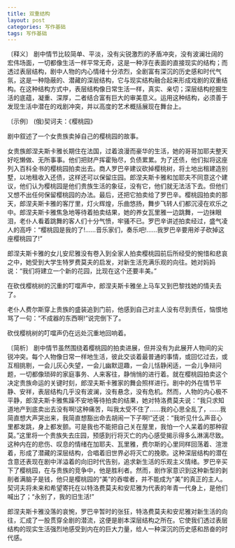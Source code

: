 ```yaml
---
title: 双重结构
layout: post
categories: 写作基础
tags: 写作基础
---
```


〔释义〕 剧中情节比较简单、平淡，没有尖锐激烈的矛盾冲突，没有波澜壮阔的宏伟场面，一切都像生活一样平常无奇，这是一种浮在表面的直接现实的结构；而透过表层结构，剧中人物的内心情绪十分浓烈，全剧富有深沉的历史感和时代气氛，这是一种隐蔽的、潜藏的深层结构，它与现实结构融合起来形成戏剧的双重结构。在这种结构方式中，表层结构像日常生活一样，真实、亲切；深层结构挖掘生活的底蕴，凝重、深厚，二者结合富有巨大的审美意义。运用这种结构，必须善于发现生活中潜在的戏剧冲突，并以高度的艺术概括展现在舞台上。

〔示例〕 (俄)契诃夫：《樱桃园》

剧中叙述了一个女贵族卖掉自己的樱桃园的故事。

女贵族郎涅夫斯卡雅长期住在法国，过着浪漫而豪华的生活，她的哥哥加耶夫整天好吃懒做、无所事事。他们把财产挥霍殆尽，负债累累。为了还债，他们拟将这座列入百科全书的樱桃园拍卖出去。商人罗巴辛建议砍掉樱桃树，将土地出租建造别墅，以地租收入还债，这样还可以保留庄园。郎涅夫斯卡雅和加耶夫不同意这个建议，他们认为樱桃园是他们贵族生活的象征，没有它，他们就无法活下去。但他们又想不出任何保留樱桃园的办法。最后，还把它拍卖给了罗巴辛。樱桃园拍卖的那天，郎涅夫斯卡雅的客厅里，灯火辉煌，乐曲悠扬，舞步飞转人们都沉浸在欢乐之中。郎涅夫斯卡雅焦急地等待着拍卖结果，她的养女瓦里雅一边跳舞，一边抹眼泪，老仆人看着跳舞的客人们十分气愤，牢骚不已。罗巴辛讲述拍卖经过，盛气凌人的高呼：“樱桃园是我的了!……音乐家们，奏乐吧!……我罗巴辛要用斧子砍掉这座樱桃园了!”

郎涅夫斯卡雅的女儿安尼雅没有卷入到全家人拍卖樱桃园前后所经受的惋惜和悲哀之中，她受到大学生特罗费莫夫的启发，对新生活充满乐观的向往。她对妈妈说：“我们将建立一个新的花园，比现在这个还要丰美。”

在砍伐樱桃树的沉重的叮噹声中，郎涅夫斯卡雅坐上马车又到巴黎找她的情夫去了。

老仆人费尔斯穿上贵族的盛装追到门前，他感到自己对主人没有尽到责任，恼恨地骂了一句：“不成器的东西啊!”说完倒下了。

砍伐樱桃树的叮噹声仍在远处沉重地回响着。

〔简析〕 剧中情节虽然围绕着樱桃园的拍卖进展，但并没有为此展开人物间的尖锐冲突。每个人物像日常一样地生活，彼此交谈着最普通的事情，或回忆过去，或互相挑剔，一会儿灰心失望，一会儿幽默逗趣，一会儿恬静闲适，一会儿争辩问题，一切都像琐碎的家庭事务、人来客往，静悄悄的进行着。就在樱桃园拍卖这个决定贵族命运的关键时刻，郎涅夫斯卡雅家的舞会照样进行。剧中的外在情节平静、安祥，表层结构几乎没有波澜，没有悬念，没有危机。然而，人物的内心极不平静，郎涅夫斯卡雅焦躁不安地等待拍卖的结果，她对特洛费莫夫说：“我只求知道地产到底卖出去没有啊!这种痛苦，叫我太受不住了……我的心思全乱了，……我简直想大声哭出来，我简直想豁出命去胡闹一下子啊!”还说：“我听见什么声音心里都发跳，身上都发颤。可是我也不能把自己关在屋里，我怕一个人呆着的那种寂莫。”这里将一个贵族失去庄园，预感到行将灭亡的内心感受揭示得多么淋漓尽致。这种内在的悲伤、叹息的情绪在加耶夫、瓦里雅，费尔斯的心里同样回荡着、渲泄着，形成了潜藏的深层结构，合唱着旧世界必将灭亡的挽歌。这种深层结构的潜在含意还表现在剧中洋溢着的向旧时代告别，追求新生活的乐观主义情绪。罗巴辛买下了樱桃园，在与贵族的竞争中，他是胜利者。然而，剧作家意识到这种新型的剥削者满脑子是钱，他只是樱桃园的“美”的吞噬者，并不能成为“美”的真正的主人。契诃夫将未来和希望寄托在以特洛费莫夫和安尼雅为代表的年青一代身上，是他们喊出了；“永别了，我的旧生活!”

郎涅夫斯卡雅没落的哀惋，罗巴辛暂时的张狂，特洛费莫夫和安尼雅对新生活的向往，汇成了一股贯穿全剧的潜流，这便是剧本深层结构之所在。它使我们透过表层结构的现实生活强烈地感受到内在的巨大力量，给人一种深沉的历史感和昂奋的时代感。 